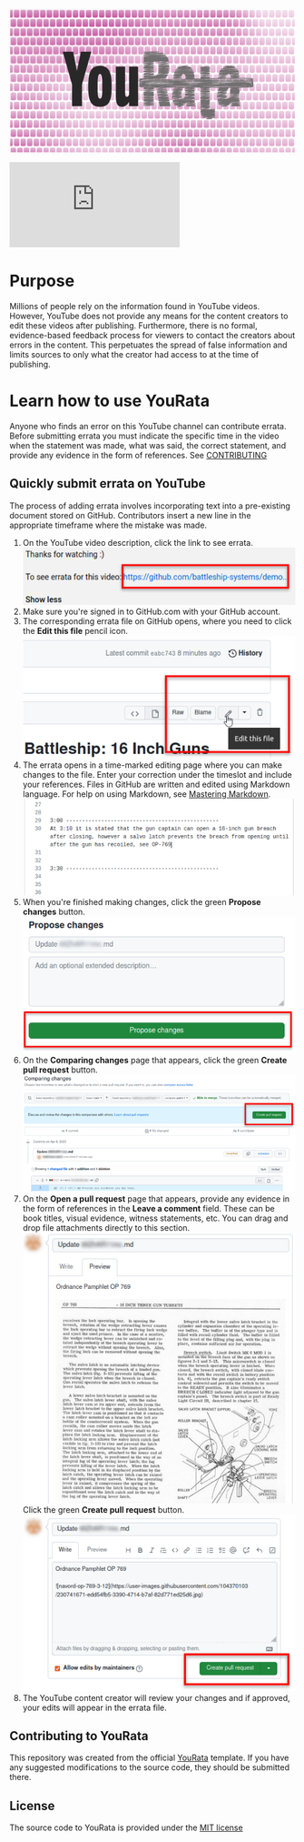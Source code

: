 ![YouRata](./.github/readme/logo-small.png)

![Status Badge](https://img.shields.io/badge/dynamic/json?color=informational&label=Status&cacheSeconds=300&query=%24.ActionReport.Status&url=%REPOSITORY_CONTENT_URL%action-report.json)

# Purpose

Millions of people rely on the information found in YouTube videos. However, YouTube does not provide any means for the content creators to edit these videos after publishing. Furthermore, there is no formal, evidence-based feedback process for viewers to contact the creators about errors in the content. This perpetuates the spread of false information and limits sources to only what the creator had access to at the time of publishing.

# Learn how to use YouRata

Anyone who finds an error on this YouTube channel can contribute errata. Before submitting errata you must indicate the specific time in the video when the statement was made, what was said, the correct statement, and provide any evidence in the form of references. See [CONTRIBUTING](./CONTRIBUTING.md)

## Quickly submit errata on YouTube

The process of adding errata involves incorporating text into a pre-existing document stored on GitHub. Contributors insert a new line in the appropriate timeframe where the mistake was made.

1. On the YouTube video description, click the link to see errata.  
![YouTube Errata Link](./.github/readme/youtube-errata-link.png)
2. Make sure you're signed in to GitHub.com with your GitHub account.  
3. The corresponding errata file on GitHub opens, where you need to click the **Edit this file** pencil icon.  
![GitHub Update Button](./.github/readme/github-update-button.png)
4. The errata opens in a time-marked editing page where you can make changes to the file. Enter your correction under the timeslot and include your references. Files in GitHub are written and edited using Markdown language. For help on using Markdown, see [Mastering Markdown](https://guides.github.com/features/mastering-markdown/).  
![Errata File Update](./.github/readme/errata-file-update.png)
5. When you're finished making changes, click the green **Propose changes** button.  
![GitHub Propose Changes](./.github/readme/github-propose-changes.png)
6. On the **Comparing changes** page that appears, click the green **Create pull request** button.  
![GitHub Comparing Changes](./.github/readme/github-comparing-changes.png)
7. On the **Open a pull request** page that appears, provide any evidence in the form of references in the **Leave a comment** field. These can be book titles, visual evidence, witness statements, etc. You can drag and drop file attachments directly to this section.  
![GitHub Leave a Comment](./.github/readme/github-leave-a-comment.png)  
Click the green **Create pull request** button.  
![GitHub Create Pull Request](./.github/readme/github-create-pull-request.png)
8. The YouTube content creator will review your changes and if approved, your edits will appear in the errata file.

## Contributing to YouRata

This repository was created from the official [YouRata](https://github.com/battleship-systems/YouRata) template. If you have any suggested modifications to the source code, they should be submitted there.

## License

The source code to YouRata is provided under the [MIT license](https://github.com/battleship-systems/YouRata/blob/main/LICENSE)
